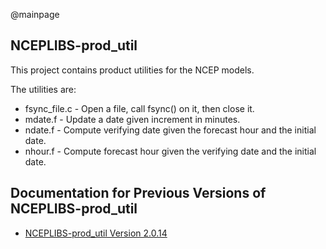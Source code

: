 @mainpage

## NCEPLIBS-prod_util

This project contains product utilities for the NCEP models.

The utilities are:
* fsync_file.c - Open a file, call fsync() on it, then close it.
* mdate.f - Update a date given increment in minutes.
* ndate.f - Compute verifying date given the forecast hour and the initial date.
* nhour.f - Compute forecast hour given the verifying date and the initial date.

## Documentation for Previous Versions of NCEPLIBS-prod_util

* [NCEPLIBS-prod_util Version 2.0.14](ver-2.0.14/index.html)

